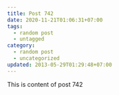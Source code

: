 ```yaml
---
title: Post 742
date: 2020-11-21T01:06:31+07:00
tags:
  - random post
  - untagged
category:
  - random post
  - uncategorized
updated: 2013-05-29T01:29:48+07:00
---
```

This is content of post 742